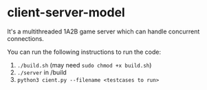 # client-server-model

It's a multithreaded 1A2B game server which can handle concurrent connections.

You can run the following instructions to run the code:
1. `./build.sh` (may need `sudo chmod +x build.sh`)
2. `./server` in /build
3. `python3 cient.py --filename <testcases to run>`
